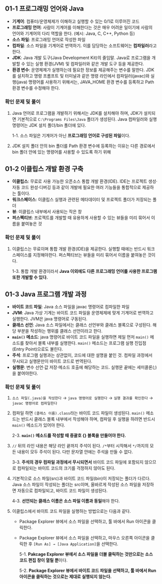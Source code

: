 ## 01-1 프로그래밍 언어와 Java

- **기계어**: 컴퓨터/운영체제가 이해하고 실행할 수 있는 0/1로 이루어진 코드
- **프로그래밍 언어**: 사람이 기계어를 이해한다는 것은 매우 어려운 일이기에 사람의 언어와 기계어의 다리 역할을 한다. (예시: Java, C, C++, Python 등)
- **소스 파일**: 프로그래밍 언어로 작성한 파일
- **컴파일**: 소스 파일을 기계어로 번역하기. 이를 담당하는 소프트웨어는 **컴파일러**라고 한다.
- **JDK**: Java 개발 도구(Java Development Kit)의 줄임말. Java로 프로그램을 개발할 수 있는 실행 환경(JVM) 및 컴파일러와 같은 개발 도구 등을 제공한다.
- **환경 변수**: 운영체제가 실행하는데 필요한 정보를 제공해주는 변수를 말한다. JDK를 설치하고 명령 프롬프트 및 터미널과 같은 명령 라인에서 컴파일러(javac)와 실행(java) 명령어를 사용하기 위해서는, JAVA_HOME 환경 변수를 등록하고 Path 환경 변수를 수정해야 한다.

### 확인 문제 및 풀이

1. Java 언어로 프로그램을 개발하기 위해서는 JDK를 설치해야 하며, JDK가 설치되면 기본적으로 `C:\Programs Files\Java` 폴더가 생성된다. Java 컴파일러와 실행 명령어는 JDK 설치 폴더/bin 폴더에 있다.

   1-1. 소스 파일은 기계어가 아닌 **프로그래밍 언어로 구성된 파일**이다.

2. JDK 설치 폴더 안의 bin 폴더를 Path 환경 변수에 등록하는 이유는 다른 경로에서 bin 폴더 안에 있는 명령어를 사용할 수 있도록 하기 위해

## 01-2 이클립스 개발 환경 구축

- **이클립스**: 무료로 사용 가능한 오픈소스 통합 개발 환경(IDE). IDE는 프로젝트 생성·자동 코드 완성·디버깅 등과 같이 개발에 필요한 여러 기능들을 통합적으로 제공하는 툴이다.
- **워크스페이스**: 이클립스 실행과 관련된 메타데이터 및 프로젝트 폴더가 저장되는 폴더
- **뷰**: 이클립스 내부에서 사용되는 작은 창
- **퍼스펙티브**: 프로젝트를 개발할 때 유용하게 사용할 수 있는 뷰들을 미리 묶어서 이름을 붙여놓은 것

### 확인 문제 및 풀이

1. 이클립스는 무료이며 통합 개발 환경(IDE)을 제공한다. 실행할 때에는 반드시 워크스페이스를 지정해야한다. 퍼스펙티브는 뷰들을 미리 묶어서 이름을 붙여놓은 것이다.

   1-3. 통합 개발 환경이라서 **Java 이외에도 다른 프로그래밍 언어를 사용한 프로그램 또한 개발할 수 있다.**

## 01-3 Java 프로그램 개발 과정

- **바이트 코드 파일**: Java 소스 파일을 javac 명령어로 컴파일한 파일
- **JVM**: Java 가상 기계는 바이트 코드 파일을 운영체제에 맞게 기계어로 번역하고 실행한다. JVM은 java 명령어로 구동된다.
- **클래스 선언**: Java 소스 파일에서는 클래스 선언부와 클래스 블록으로 구성된다. 해당 부분을 작성하는 행위를 클래스 선언이라고 한다.
- **`main()` 메소드**: java 명령어로 바이트 코드 파일을 실행하면 제일 먼저 `main()` 메소드를 찾아서 블록 내부를 실행한다. `main()` 메소드는 프로그램 실행 진입점(Entry Point)으로도 불린다.
- **주석**: 프로그램 실행과는 상관없이, 코드에 대한 설명을 붙인 것. 컴파일 과정에서 무시되고 실행문만이 바이트 코드로 번역된다.
- **실행문**: 변수 선언·값 저장·메소드 호출에 해당하는 코드. 실행문 끝에는 세미콜론(;)을 붙여야한다.

### 확인 문제 및 풀이

1. `소스 파일(.java)을 작성한다` → `java 명령어로 실행한다` → `실행 결과를 확인한다` → `javac 명령어로 컴파일한다`
2. 컴파일 하면 `(클래스 이름).class`라는 바이트 코드 파일이 생성된다. `main()` 메소드는 반드시 클래스 블록 내부에서 작성해야 하며, 컴파일 후 실행을 하려면 반드시 `main()` 메소드가 있어야 한다.

   2-3. **`main()` 메소드를 작성할 때 중괄호 {} 블록을 만들어야 한다.**

3. `//` 뒤의 라인 내용은 해당 라인 끝까지 주석이 된다. `/*`부터 시작해서 `*/`까지의 모든 내용이 모두 주석이 된다. 다만 문자열 안에는 주석을 만들 수 없다.

   3-3. **주석의 경우 컴파일 과정에서 무시되면서** 바이트 코드 파일에 포함되지 않으므로 컴파일되는 바이트 코드의 크기를 걱정하지 않아도 된다.

4. 기본적으로 소스 파일(src)과 바이트 코드 파일(bin)이 저장되는 폴더가 다르다. Java 소스 파일이 작성되는 폴더는 src이며, 올바르게 작성된 소스 파일을 저장하면 자동으로 컴파일되고, 바이트 코드 파일이 생성된다.

   4-3. **선언되는 클래스 이름은 소스 파일 이름과 동일**해야 한다.

5. 이클립스에서 바이트 코드 파일을 실행하는 방법으로는 다음과 같다.

   - Package Explorer 뷰에서 소스 파일을 선택하고, 툴 바에서 Run 아이콘을 클릭한다.
   - Package Explorer 뷰에서 소스 파일을 선택하고, 마우스 오른쪽 아이콘을 클릭한 후 `[Run As] → [Java Application]`을 선택한다.

     5-1. **Pakcage Explorer 뷰에서 소스 파일을 더블 클릭하는 것만으로는 소스 코드 편집 창이 열릴 뿐**이다.

     5-2. **Package Explorer 뷰에서 바이트 코드 파일을 선택하고, 툴 바에서 Run 아이콘을 클릭하는 것으로는 제대로 실행되지 않는다.**
